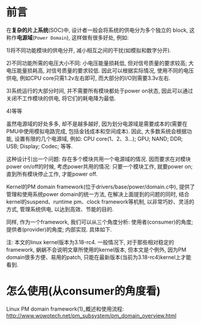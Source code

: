 
# 前言

在**复杂的片上系统**(SOC)中, 设计者一般会将系统的供电分为多个独立的 block, 这称作**电源域**(`Power Domain`), 这样做有很多好处, 例如: 

1)将不同功能模块的供电分开, 减小相互之间的干扰(如模拟和数字分开). 

2)不同功能所需的电压大小不同: 小电压能量损耗低, 但对信号质量的要求较高; 大电压能量损耗高, 对信号质量的要求较低. 因此可以根据实际情况, 使用不同的电压供电, 例如CPU core只需1.2v左右即可, 而大部分的I/O则需要3.3v左右. 

3)系统运行的大部分时间, 并不需要所有模块都处于power on状态, 因此可以通过关闭不工作模块的供电, 将它们的耗电降为最低. 

4)等等

虽然电源域的好处多多, 却不是越多越好, 因为划分电源域是需要成本的(需要在PMU中使用模拟电路完成, 包括金钱成本和空间成本). 因此, 大多数系统会根据功能, 设置有限的几个电源域, 例如: CPU core(1、2、3…); GPU; NAND; DDR; USB; Display; Codec; 等等. 

这种设计引出一个问题: 存在多个模块共用一个电源域的情况. 因而要求在对模块power on/off的时候, 考虑power共用的情况: 只要一个模块工作, 就要power on; 直到所有模块停止工作, 才能power off. 

Kernel的PM domain framework(位于drivers/base/power/domain.c中), 提供了管理和使用系统power domain的统一方法, 在解决上面提到的问题的同时, 结合kernel的suspend、runtime pm、clock framework等机制, 以非常巧妙、灵活的方式, 管理系统供电, 以达到高效、节能的目的. 

同样, 作为一个framework, 我们可以从三个角度分析: 使用者(consumer)的角度; 提供者(provider)的角度; 内部实现. 具体如下. 

注: 本文的linux kernel版本为3.18-rc4. 一般情况下, 对于那些相对稳定的framework, 蜗蜗不会说明文章所使用的kernel版本, 但本文是个例外, 因为PM domain很多方便、易用的patch, 只能在最新版本(当前为3.18-rc4)kernel上才能看到. 

# 怎么使用(从consumer的角度看)








Linux PM domain framework(1)_概述和使用流程: http://www.wowotech.net/pm_subsystem/pm_domain_overview.html